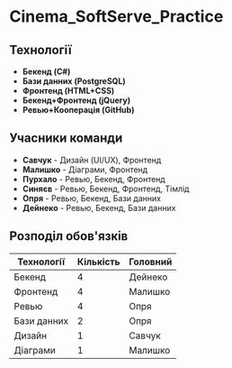 # Cinema_SoftServe_Practice

## Технології

- **Бекенд (C#)**
- **Бази данних (PostgreSQL)**
- **Фронтенд (HTML+CSS)**
- **Бекенд+Фронтенд (jQuery)**
- **Ревью+Кооперація (GitHub)**

## Учасники команди

- **Савчук** - Дизайн (UI/UX), Фронтенд
- **Малишко** - Діаграми, Фронтенд
- **Пурхало** - Ревью, Бекенд, Фронтенд
- **Синяєв** - Ревью, Бекенд, Фронтенд, Тімлід
- **Опря** - Ревью, Бекенд, Бази данних
- **Дейнеко** - Ревью, Бекенд, Бази данних

## Розподіл обов'язків

| Технології  | Кількість | Головний      |
|-------------|-----------|---------------|
| Бекенд      | 4         | Дейнеко       |
| Фронтенд    | 4         | Малишко       |
| Ревью       | 4         | Опря          |
| Бази данних | 2         | Опря          |
| Дизайн      | 1         | Савчук        |
| Діаграми    | 1         | Малишко       |

